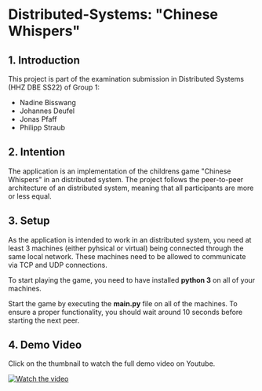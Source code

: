 # Distributed-Systems: "Chinese Whispers"

## 1. Introduction
This project is part of the examination submission in Distributed Systems (HHZ DBE SS22) of Group 1:

* Nadine Bisswang
* Johannes Deufel
* Jonas Pfaff
* Philipp Straub

## 2. Intention
The application is an implementation of the childrens game "Chinese Whispers" in an distributed system. The project follows the peer-to-peer architecture of an distributed system, meaning that all participants are more or less equal.

## 3. Setup
As the application is intended to work in an distributed system, you need at least 3 machines (either pyhsical or virtual) being connected through the same local network. These machines need to be allowed to communicate via TCP and UDP connections.

To start playing the game, you need to have installed **python 3** on all of your machines.

Start the game by executing the **main.py** file on all of the machines. To ensure a proper functionality, you should wait around 10 seconds before starting the next peer.

## 4. Demo Video 
Click on the thumbnail to watch the full demo video on Youtube.

[![Watch the video](https://user-images.githubusercontent.com/56473042/178079890-4b9c563f-769d-44f8-a3c4-f309912c2ff1.jpg)](https://youtu.be/e-GEhAN7Vzk)
